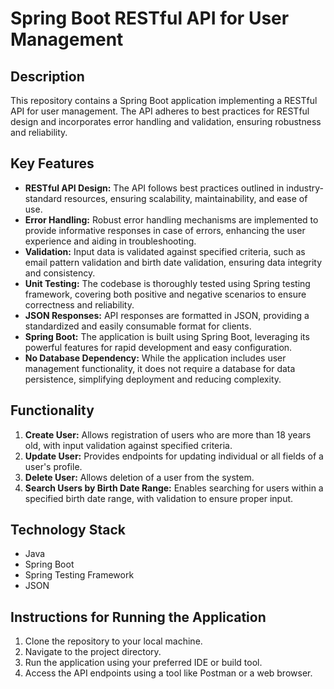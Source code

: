 # Spring Boot RESTful API for User Management

## Description
This repository contains a Spring Boot application implementing a RESTful API for user management. The API adheres to best practices for RESTful design and incorporates error handling and validation, ensuring robustness and reliability.

## Key Features
- **RESTful API Design:** The API follows best practices outlined in industry-standard resources, ensuring scalability, maintainability, and ease of use.
- **Error Handling:** Robust error handling mechanisms are implemented to provide informative responses in case of errors, enhancing the user experience and aiding in troubleshooting.
- **Validation:** Input data is validated against specified criteria, such as email pattern validation and birth date validation, ensuring data integrity and consistency.
- **Unit Testing:** The codebase is thoroughly tested using Spring testing framework, covering both positive and negative scenarios to ensure correctness and reliability.
- **JSON Responses:** API responses are formatted in JSON, providing a standardized and easily consumable format for clients.
- **Spring Boot:** The application is built using Spring Boot, leveraging its powerful features for rapid development and easy configuration.
- **No Database Dependency:** While the application includes user management functionality, it does not require a database for data persistence, simplifying deployment and reducing complexity.

## Functionality
1. **Create User:** Allows registration of users who are more than 18 years old, with input validation against specified criteria.
2. **Update User:** Provides endpoints for updating individual or all fields of a user's profile.
3. **Delete User:** Allows deletion of a user from the system.
4. **Search Users by Birth Date Range:** Enables searching for users within a specified birth date range, with validation to ensure proper input.

## Technology Stack
- Java
- Spring Boot
- Spring Testing Framework
- JSON

## Instructions for Running the Application
1. Clone the repository to your local machine.
2. Navigate to the project directory.
3. Run the application using your preferred IDE or build tool.
4. Access the API endpoints using a tool like Postman or a web browser.
